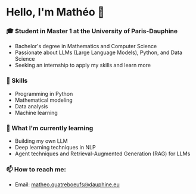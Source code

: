 # Hello, I'm Mathéo 👋

### 🎓 Student in Master 1 at the University of Paris-Dauphine
- Bachelor's degree in Mathematics and Computer Science
- Passionate about LLMs (Large Language Models), Python, and Data Science
- Seeking an internship to apply my skills and learn more
### 💼 Skills
- Programming in Python
- Mathematical modeling
- Data analysis
- Machine learning
### 🌱 What I'm currently learning
- Building my own LLM
- Deep learning techniques in NLP
- Agent techniques and Retrieval-Augmented Generation (RAG) for LLMs
### 📫 How to reach me:
- Email: [matheo.quatreboeufs@dauphine.eu](mailto:matheo.quatreboeufs@dauphine.eu)
